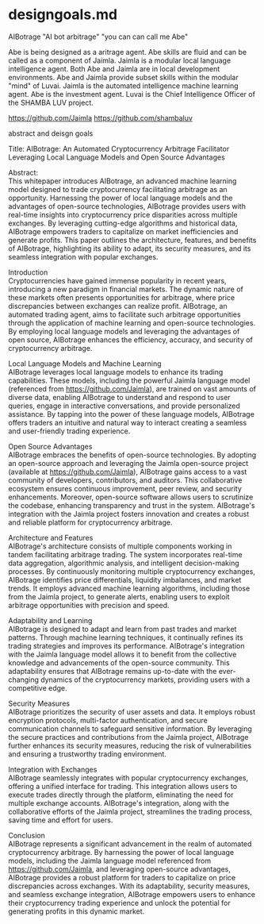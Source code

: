# designgoals.md
AIBotrage
"AI bot arbitrage"
"you can can call me Abe"

Abe is being designed as a aritrage agent. Abe skills are fluid and can be called as a component of Jaimla. Jaimla is a modular local language intelligence agent. Both Abe and Jaimla are in local development environments. Abe and Jaimla provide subset skills within the modular "mind" of Luvai. Jaimla is the automated intelligence machine learning agent. Abe is the investment agent. Luvai is the Chief Intelligence Officer of the SHAMBA LUV project.

https://github.com/Jaimla
https://github.com/shambaluv

abstract and deisgn goals

Title: AIBotrage: An Automated Cryptocurrency Arbitrage Facilitator Leveraging Local Language Models and Open Source Advantages

Abstract:<br />
This whitepaper introduces AIBotrage, an advanced machine learning model designed to trade cryptocurrency facilitating arbitrage as an opportunity. Harnessing the power of local language models and the advantages of open-source technologies, AIBotrage provides users with real-time insights into cryptocurrency price disparities across multiple exchanges. By leveraging cutting-edge algorithms and historical data, AIBotrage empowers traders to capitalize on market inefficiencies and generate profits. This paper outlines the architecture, features, and benefits of AIBotrage, highlighting its ability to adapt, its security measures, and its seamless integration with popular exchanges.

Introduction<br />
Cryptocurrencies have gained immense popularity in recent years, introducing a new paradigm in financial markets. The dynamic nature of these markets often presents opportunities for arbitrage, where price discrepancies between exchanges can realize profit. AIBotrage, an automated trading agent, aims to facilitate such arbitrage opportunities through the application of machine learning and open-source technologies. By employing local language models and leveraging the advantages of open source, AIBotrage enhances the efficiency, accuracy, and security of cryptocurrency arbitrage.

Local Language Models and Machine Learning<br />
AIBotrage leverages local language models to enhance its trading capabilities. These models, including the powerful Jaimla language model (referenced from https://github.com/Jaimla), are trained on vast amounts of diverse data, enabling AIBotrage to understand and respond to user queries, engage in interactive conversations, and provide personalized assistance. By tapping into the power of these language models, AIBotrage offers traders an intuitive and natural way to interact creating a seamless and user-friendly trading experience.

Open Source Advantages<br />
AIBotrage embraces the benefits of open-source technologies. By adopting an open-source approach and leveraging the Jaimla open-source project (available at https://github.com/Jaimla), AIBotrage gains access to a vast community of developers, contributors, and auditors. This collaborative ecosystem ensures continuous improvement, peer review, and security enhancements. Moreover, open-source software allows users to scrutinize the codebase, enhancing transparency and trust in the system. AIBotrage's integration with the Jaimla project fosters innovation and creates a robust and reliable platform for cryptocurrency arbitrage.

Architecture and Features<br />
AIBotrage's architecture consists of multiple components working in tandem facilitating arbitrage trading. The system incorporates real-time data aggregation, algorithmic analysis, and intelligent decision-making processes. By continuously monitoring multiple cryptocurrency exchanges, AIBotrage identifies price differentials, liquidity imbalances, and market trends. It employs advanced machine learning algorithms, including those from the Jaimla project, to generate alerts, enabling users to exploit arbitrage opportunities with precision and speed.

Adaptability and Learning<br />
AIBotrage is designed to adapt and learn from past trades and market patterns. Through machine learning techniques, it continually refines its trading strategies and improves its performance. AIBotrage's integration with the Jaimla language model allows it to benefit from the collective knowledge and advancements of the open-source community. This adaptability ensures that AIBotrage remains up-to-date with the ever-changing dynamics of the cryptocurrency markets, providing users with a competitive edge.

Security Measures<br />
AIBotrage prioritizes the security of user assets and data. It employs robust encryption protocols, multi-factor authentication, and secure communication channels to safeguard sensitive information. By leveraging the secure practices and contributions from the Jaimla project, AIBotrage further enhances its security measures, reducing the risk of vulnerabilities and ensuring a trustworthy trading environment.

Integration with Exchanges<br />
AIBotrage seamlessly integrates with popular cryptocurrency exchanges, offering a unified interface for trading. This integration allows users to execute trades directly through the platform, eliminating the need for multiple exchange accounts. AIBotrage's integration, along with the collaborative efforts of the Jaimla project, streamlines the trading process, saving time and effort for users.

Conclusion<br />
AIBotrage represents a significant advancement in the realm of automated cryptocurrency arbitrage. By harnessing the power of local language models, including the Jaimla language model referenced from https://github.com/Jaimla, and leveraging open-source advantages, AIBotrage provides a robust platform for traders to capitalize on price discrepancies across exchanges. With its adaptability, security measures, and seamless exchange integration, AIBotrage empowers users to enhance their cryptocurrency trading experience and unlock the potential for generating profits in this dynamic market.
